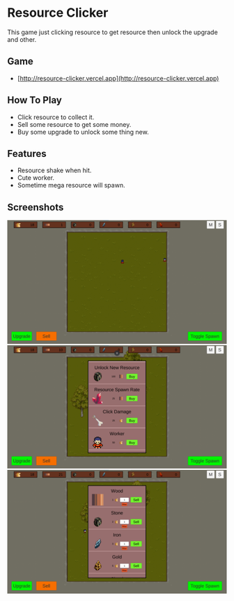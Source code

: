 
# Resource Clicker

This game just clicking resource to get resource then unlock the upgrade and other.

## Game

- [http://resource-clicker.vercel.app](http://resource-clicker.vercel.app)
## How To Play

- Click resource to collect it.
- Sell some resource to get some money.
- Buy some upgrade to unlock some thing new.
## Features

- Resource shake when hit.
- Cute worker.
- Sometime mega resource will spawn.

## Screenshots

![App Screenshot 1](/Screenshot/1.png?raw=true)
![App Screenshot 2](/Screenshot/2.png?raw=true)
![App Screenshot 3](/Screenshot/3.png?raw=true)
